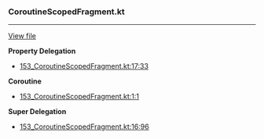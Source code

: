 ### CoroutineScopedFragment.kt
---
[View file](../files/153_CoroutineScopedFragment.kt)

**Property Delegation**

 - [153_CoroutineScopedFragment.kt:17:33](../files/153_CoroutineScopedFragment.kt#L17)

**Coroutine**

 - [153_CoroutineScopedFragment.kt:1:1](../files/153_CoroutineScopedFragment.kt#L1)

**Super Delegation**

 - [153_CoroutineScopedFragment.kt:16:96](../files/153_CoroutineScopedFragment.kt#L16)
